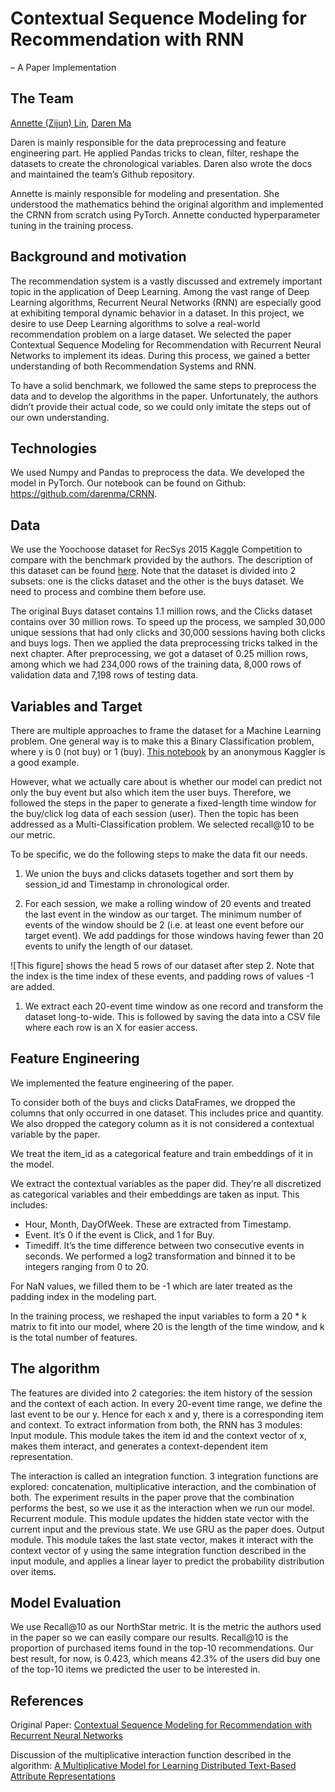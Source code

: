 # Contextual Sequence Modeling for Recommendation with RNN 
– A Paper Implementation

## The Team
[Annette (Zijun) Lin](https://github.com/RusLin-oir), [Daren Ma](https://github.com/darenma)

Daren is mainly responsible for the data preprocessing and feature engineering part. He applied Pandas tricks to clean, filter, reshape the datasets to create the chronological variables. Daren also wrote the docs and maintained the team’s Github repository.

Annette is mainly responsible for modeling and presentation. She understood the mathematics behind the original algorithm and implemented the CRNN from scratch using PyTorch. Annette conducted hyperparameter tuning in the training process. 

## Background and motivation
The recommendation system is a vastly discussed and extremely important topic in the application of Deep Learning. Among the vast range of Deep Learning algorithms, Recurrent Neural Networks (RNN) are especially good at exhibiting temporal dynamic behavior in a dataset. In this project, we desire to use Deep Learning algorithms to solve a real-world recommendation problem on a large dataset. We selected the paper Contextual Sequence Modeling for Recommendation with Recurrent Neural Networks to implement its ideas. During this process, we gained a better understanding of both Recommendation Systems and RNN. 

To have a solid benchmark, we followed the same steps to preprocess the data and to develop the algorithms in the paper. Unfortunately, the authors didn’t provide their actual code, so we could only imitate the steps out of our own understanding.

## Technologies
We used Numpy and Pandas to preprocess the data. We developed the model in PyTorch.
Our notebook can be found on Github: https://github.com/darenma/CRNN.

## Data
We use the Yoochoose dataset for RecSys 2015 Kaggle Competition to compare with the benchmark provided by the authors. The description of this dataset can be found [here](https://www.kaggle.com/chadgostopp/recsys-challenge-2015). Note that the dataset is divided into 2 subsets: one is the clicks dataset and the other is the buys dataset. We need to process and combine them before use.

The original Buys dataset contains 1.1 million rows, and the Clicks dataset contains over 30 million rows. To speed up the process, we sampled 30,000 unique sessions that had only clicks and 30,000 sessions having both clicks and buys logs. Then we applied the data preprocessing tricks talked in the next chapter. After preprocessing, we got a dataset of 0.25 million rows, among which we had 234,000 rows of the training data, 8,000 rows of validation data and 7,198 rows of testing data.

## Variables and Target
There are multiple approaches to frame the dataset for a Machine Learning problem. One general way is to make this a Binary Classification problem, where y is 0 (not buy) or 1 (buy). [This notebook](https://www.kaggle.com/meddulla/predict-buys) by an anonymous Kaggler is a good example. 

However, what we actually care about is whether our model can predict not only the buy event but also which item the user buys. Therefore, we followed the steps in the paper to generate a fixed-length time window for the buy/click log data of each session (user). Then the topic has been addressed as a Multi-Classification problem. We selected recall@10 to be our metric.

To be specific, we do the following steps to make the data fit our needs.

1. We union the buys and clicks datasets together and sort them by session_id and Timestamp in chronological order. 

1. For each session, we make a rolling window of 20 events and treated the last event in the window as our target. The minimum number of events of the window should be 2 (i.e. at least one event before our target event). We add paddings for those windows having fewer than 20 events to unify the length of our dataset.

![This figure] shows the head 5 rows of our dataset after step 2. Note that the index is the time index of these events, and padding rows of values -1 are added. 

1. We extract each 20-event time window as one record and transform the dataset long-to-wide. This is followed by saving the data into a CSV file where each row is an X for easier access. 

## Feature Engineering
We implemented the feature engineering of the paper. 

To consider both of the buys and clicks DataFrames, we dropped the columns that only occurred in one dataset. This includes price and quantity.
We also dropped the category column as it is not considered a contextual variable by the paper.

We treat the item_id as a categorical feature and train embeddings of it in the model.

We extract the contextual variables as the paper did. They’re all discretized as categorical variables and their embeddings are taken as input. This includes:
- Hour, Month, DayOfWeek. These are extracted from Timestamp.
- Event. It’s 0 if the event is Click, and 1 for Buy.
- Timediff. It’s the time difference between two consecutive events in seconds. We performed a log2 transformation and binned it to be integers ranging from 0 to 20.

For NaN values, we filled them to be -1 which are later treated as the padding index in the modeling part.

In the training process, we reshaped the input variables to form a 20 * k matrix to fit into our model, where 20 is the length of the time window, and k is the total number of features. 

## The algorithm
The features are divided into 2 categories: the item history of the session and the context of each action. In every 20-event time range, we define the last event to be our y. Hence for each x and y, there is a corresponding item and context. To extract information from both, the RNN has 3 modules:
Input module. This module takes the item id and the context vector of x, makes them interact, and generates a context-dependent item representation.

The interaction is called an integration function. 3 integration functions are explored: concatenation, multiplicative interaction, and the combination of both. The experiment results in the paper prove that the combination performs the best, so we use it as the interaction when we run our model.
Recurrent module. This module updates the hidden state vector with the current input and the previous state. We use GRU as the paper does.
Output module. This module takes the last state vector, makes it interact with the context vector of y using the same integration function described in the input module, and applies a linear layer to predict the probability distribution over items.



## Model Evaluation
We use Recall@10 as our NorthStar metric. It is the metric the authors used in the paper so we can easily compare our results. Recall@10 is the proportion of purchased items found in the top-10 recommendations. Our best result, for now, is 0.423, which means 42.3% of the users did buy one of the top-10 items we predicted the user to be interested in.


## References
Original Paper: [Contextual Sequence Modeling for Recommendation with Recurrent Neural Networks](https://dl.acm.org/doi/10.1145/3125486.3125488)

Discussion of the multiplicative interaction function described in the algorithm: [A Multiplicative Model for Learning Distributed Text-Based Attribute Representations](http://www.cs.toronto.edu/~zemel/documents/nips2014_kiros.pdf)



